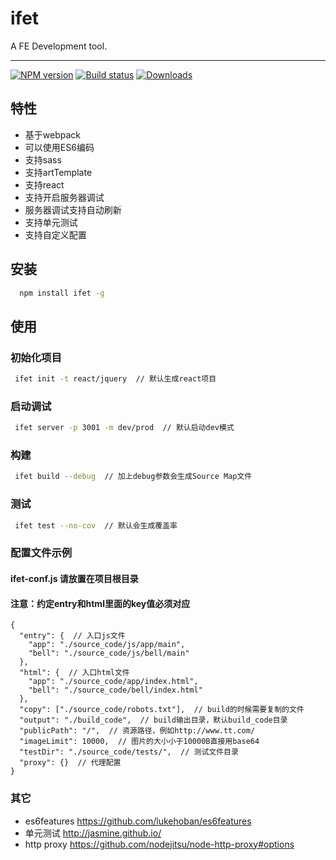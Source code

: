 # ifet

A FE Development tool.

----

[![NPM version][npm-image]][npm-url]
[![Build status][travis-image]][travis-url]
[![Downloads][downloads-image]][downloads-url]

[npm-image]: https://img.shields.io/npm/v/ifet.svg?style=flat-square
[npm-url]: https://npmjs.org/package/ifet
[travis-image]: https://img.shields.io/travis/scautank/ifet.svg?style=flat-square
[travis-url]: https://travis-ci.org/scautank/ifet
[downloads-image]: http://img.shields.io/npm/dm/ifet.svg?style=flat-square
[downloads-url]: https://npmjs.org/package/ifet

## 特性

- 基于webpack
- 可以使用ES6编码
- 支持sass
- 支持artTemplate
- 支持react
- 支持开启服务器调试
- 服务器调试支持自动刷新
- 支持单元测试
- 支持自定义配置

## 安装

```bash
  npm install ifet -g
```

## 使用

### 初始化项目

```bash
 ifet init -t react/jquery  // 默认生成react项目
```

### 启动调试

```bash
 ifet server -p 3001 -m dev/prod  // 默认启动dev模式
```

### 构建

```bash
 ifet build --debug  // 加上debug参数会生成Source Map文件
```

### 测试

```bash
 ifet test --no-cov  // 默认会生成覆盖率
```

### 配置文件示例

#### ifet-conf.js 请放置在项目根目录

#### 注意：约定entry和html里面的key值必须对应

```text
{
  "entry": {  // 入口js文件
    "app": "./source_code/js/app/main",
    "bell": "./source_code/js/bell/main"
  },
  "html": {  // 入口html文件
    "app": "./source_code/app/index.html",
    "bell": "./source_code/bell/index.html"
  },
  "copy": ["./source_code/robots.txt"],  // build的时候需要复制的文件
  "output": "./build_code",  // build输出目录，默认build_code目录
  "publicPath": "/",  // 资源路径，例如http://www.tt.com/
  "imageLimit": 10000,  // 图片的大小小于10000B直接用base64
  "testDir": "./source_code/tests/",  // 测试文件目录
  "proxy": {}  // 代理配置
}
```

### 其它

- es6features https://github.com/lukehoban/es6features
- 单元测试 http://jasmine.github.io/
- http proxy https://github.com/nodejitsu/node-http-proxy#options
